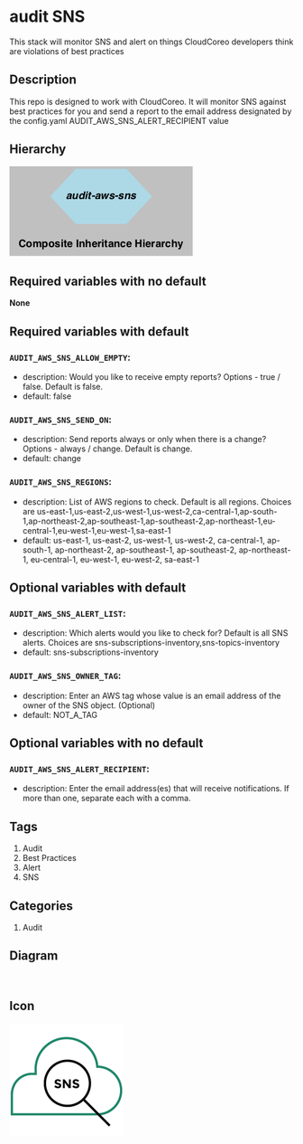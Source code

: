 audit SNS
============================
This stack will monitor SNS and alert on things CloudCoreo developers think are violations of best practices


## Description
This repo is designed to work with CloudCoreo. It will monitor SNS against best practices for you and send a report to the email address designated by the config.yaml AUDIT&#95;AWS&#95;SNS&#95;ALERT&#95;RECIPIENT value


## Hierarchy
![composite inheritance hierarchy](https://raw.githubusercontent.com/CloudCoreo/audit-aws-sns/master/images/hierarchy.png "composite inheritance hierarchy")



## Required variables with no default

**None**


## Required variables with default

### `AUDIT_AWS_SNS_ALLOW_EMPTY`:
  * description: Would you like to receive empty reports? Options - true / false. Default is false.
  * default: false

### `AUDIT_AWS_SNS_SEND_ON`:
  * description: Send reports always or only when there is a change? Options - always / change. Default is change.
  * default: change

### `AUDIT_AWS_SNS_REGIONS`:
  * description: List of AWS regions to check. Default is all regions. Choices are us-east-1,us-east-2,us-west-1,us-west-2,ca-central-1,ap-south-1,ap-northeast-2,ap-southeast-1,ap-southeast-2,ap-northeast-1,eu-central-1,eu-west-1,eu-west-1,sa-east-1
  * default: us-east-1, us-east-2, us-west-1, us-west-2, ca-central-1, ap-south-1, ap-northeast-2, ap-southeast-1, ap-southeast-2, ap-northeast-1, eu-central-1, eu-west-1, eu-west-2, sa-east-1


## Optional variables with default

### `AUDIT_AWS_SNS_ALERT_LIST`:
  * description: Which alerts would you like to check for? Default is all SNS alerts. Choices are sns-subscriptions-inventory,sns-topics-inventory
  * default: sns-subscriptions-inventory

### `AUDIT_AWS_SNS_OWNER_TAG`:
  * description: Enter an AWS tag whose value is an email address of the owner of the SNS object. (Optional)
  * default: NOT_A_TAG


## Optional variables with no default

### `AUDIT_AWS_SNS_ALERT_RECIPIENT`:
  * description: Enter the email address(es) that will receive notifications. If more than one, separate each with a comma.

## Tags
1. Audit
1. Best Practices
1. Alert
1. SNS

## Categories
1. Audit



## Diagram
![diagram](https://raw.githubusercontent.com/CloudCoreo/audit-aws-sns/master/images/diagram.png "diagram")


## Icon
![icon](https://raw.githubusercontent.com/CloudCoreo/audit-aws-sns/master/images/icon.png "icon")

